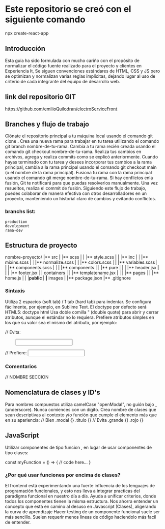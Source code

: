 # Este repositorio se creó con el siguiente comando

npx create-react-app

## Introducción

Esta guía ha sido formulada con mucho cariño con el propósito de normalizar el código fuente realizado para el proyecto y clientes en Experiencia It, Se siguen convenciones estándares de HTML, CSS y JS pero se optimizan y normalizan varias reglas implícitas, dejando lugar al uso de criterio de cada integrante del equipo de desarrollo web.

## link del repositorio GIT

https://github.com/emilioQuilodran/electroServiceFront

## Branches y flujo de trabajo

Clónate el repositorio principal a tu máquina local usando el comando git clone <URL-del-repositorio>.
Crea una nueva rama para trabajar en tu tarea utilizando el comando git branch nombre-de-tu-rama.
Cambia a tu rama recién creada usando el comando git checkout nombre-de-tu-rama.
Realiza tus cambios en archivos, agrega y realiza commits como se explicó anteriormente.
Cuando hayas terminado con tu tarea y desees incorporar tus cambios a la rama principal, cambia a la rama principal usando el comando git checkout main (o el nombre de la rama principal).
Fusiona tu rama con la rama principal usando el comando git merge nombre-de-tu-rama.
Si hay conflictos enla fusión, Git te notificará para que puedas resolverlos manualmente. Una vez resueltos, realiza el commit de fusión.
Siguiendo este flujo de trabajo, puedes colaborar de manera efectiva con otros desarrolladores en un proyecto, manteniendo un historial claro de cambios y evitando conflictos.

### branchs list:

    production
    development
    rama-dev

## Estructura de proyecto

nombre-proyecto/
|** src
| |** scss
| | |** style.scss
| | |** inc
| | |** mixins.scss
| | |** normalize.scss
| | |** colors.scss
| | |** variables.scss
| | |** components.scss
| |
| |** components
| | |** pure
| | | |** header.jsx
| | | |** footer.jsx
| | containers
| | |** templatename.jsx
| |
| |** pages
| | |** home.js
| |
|**public
| |** images
|
|** package.json
|** .gitignore

### Sintaxis

Utiliza 2 espacios (soft tab) / 1 tab (hard tab) para indentar. Se configura fácilmente, por ejemplo, en Sublime Text.
El doctype por defecto será HTML5: doctype html
Usa doble comilla " (double quote) para abrir y cerrar atributos, aunque el estándar no lo requiera.
Prefiere atributos simples en los que su valor sea el mismo del atributo, por ejemplo:

// Evita:

<pre>
    <input required="required" />
</pre>

// Prefiere:
<input required />

### Comentarios

// NOMBRE SECCION

## Nomenclatura de clases y ID's

Para nombres compuestos utiliza camelCase "openModal", no guión bajo \_ (underscore). Nunca comiences con un dígito.
Crea nombre de clases que sean descriptivas al contexto y/o función que cumple el elemento más que en su apariencia:
// Bien
.modal {}
.titulo {}
// Evita
.grande {}
.rojo {}

## JavaScript

Utilizar componentes de tipo funcion , en lugar de usar componentes de tipo clases:

const myFunction = () => {
// code here...
}

### ¿Por qué usar funciones por encima de clases?

El frontend está experimentando una fuerte influencia de los lenguajes de programación funcionales, y esto nos lleva a integrar practicas del paradigma funcional en nuestro día a día.
Ayuda a unificar criterios, donde todos los componentes tienen la misma estructura.
Nos ahorra entender un concepto que está en camino al desuso en Javascript (Clases), aligerando la curva de aprendizaje
Hacer testing de un componente funcional suele ser más sencillo.
Suelen requerir menos lineas de código haciendolo más facil de entender.
